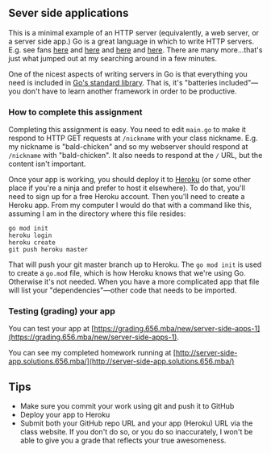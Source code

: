 ## Sever side applications

This is a minimal example of an HTTP server (equivalently, a web server, or a server side app.)
Go is a great language in which to write HTTP servers. E.g. see
fans [here](https://blog.iron.io/how-we-went-from-30-servers-to-2-go/)
and [here](https://www.youtube.com/watch?v=bAQ9ShmXYLY)
and [here](https://talks.golang.org/2016/applicative.slide#1)
and [here](https://medium.com/@kevalpatel2106/why-should-you-learn-go-f607681fad65).
There are many more...that's just what jumped out at my searching
around in a few minutes.

One of the nicest aspects of writing servers in Go is that everything
you need is included in [Go's standard library](https://golang.org/pkg/).
That is, it's "batteries included"&mdash;you don't have to learn another
framework in order to be productive.

### How to complete this assignment

Completing this assignment is easy. You need to edit `main.go` to make
it respond to HTTP GET requests at `/nickname` with your class nickname.
E.g. my nickname is "bald-chicken" and so my webserver should respond
at `/nickname` with "bald-chicken". It also needs to respond at the `/`
URL, but the content isn't important.

Once your app is working, you should deploy it to
[Heroku](https://heroku.com) (or some other
place if you're a ninja and prefer to host it elsewhere). To do that,
you'll need to sign up for a free Heroku account. Then you'll need
to create a Heroku app. From my computer I would do that with a command
like this, assuming I am in the directory where this file resides:

```
go mod init
heroku login
heroku create
git push heroku master
```

That will push your git master branch up to Heroku. The `go mod init` is
used to create a `go.mod` file, which is how Heroku knows that we're using
Go. Otherwise it's not needed. When you have a more complicated app that
file will list your "dependencies"&mdash;other code that needs to be imported.

### Testing (grading) your app

You can test your app at
[https://grading.656.mba/new/server-side-apps-1](https://grading.656.mba/new/server-side-apps-1).

You can see my completed homework running
at [http://server-side-app.solutions.656.mba/](http://server-side-app.solutions.656.mba/)

## Tips

- Make sure you commit your work using git and push it to GitHub
- Deploy your app to Heroku
- Submit both your GitHub repo URL and your app (Heroku) URL via
  the class website. If you don't do so, or you do so inaccurately,
  I won't be able to give you a grade that reflects your true
  awesomeness.
